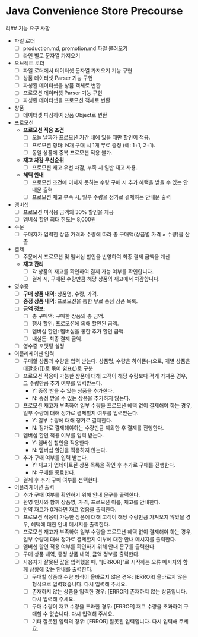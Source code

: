 # Java Convenience Store Precourse

리## 기능 요구 사항
- 파일 로더
  - [ ] production.md, promotion.md 파일 불러오기
  - [ ] 라인 별로 문자열 가져오기
- 오브젝트 로더
  - [ ] 파일 로더에서 데이터셋 문자열 가져오기 기능 구현
  - [ ] 상품 데이터셋 Parser 기능 구현
  - [ ] 파싱된 데이터셋을 상품 객체로 변환
  - [ ] 프로모션 데이터셋 Parser 기능 구현
  - [ ] 파싱된 데이터셋을 프로모션 객체로 변환 
- 상품
  - [ ] 데이터셋 파싱하여 상품 Object로 변환
- 프로모션
  - **프로모션 적용 조건**
    - [ ] 오늘 날짜가 프로모션 기간 내에 있을 때만 할인이 적용.
    - [ ] 프로모션 형태: N개 구매 시 1개 무료 증정 (예: 1+1, 2+1).
    - [ ] 동일 상품에 중복 프로모션 적용 불가.
  - **재고 차감 우선순위**
      - [ ] 프로모션 재고 우선 차감, 부족 시 일반 재고 사용.
  - **혜택 안내**
      - [ ] 프로모션 조건에 미치지 못하는 수량 구매 시 추가 혜택을 받을 수 있는 안내문 출력
      - [ ] 프로모션 재고 부족 시, 일부 수량을 정가로 결제하는 안내문 출력
- 멤버십
    - [ ] 프로모션 미적용 금액의 30% 할인을 제공
    - [ ] 멤버십 할인 최대 한도는 8,000원
- 주문
  - [ ] 구매자가 입력한 상품 가격과 수량에 따라 총 구매액(상품별 가격 × 수량)을 산출
- 결제
  - [ ] 주문에서 프로모션 및 멤버십 할인을 반영하여 최종 결제 금액을 계산
  - **재고 관리**
    - [ ] 각 상품의 재고를 확인하여 결제 가능 여부를 확인합니다.
    - [ ] 결제 시, 구매된 수량만큼 해당 상품의 재고에서 차감합니다.
- 영수증
    - [ ] **구매 상품 내역**: 상품명, 수량, 가격.
    - [ ] **증정 상품 내역**: 프로모션을 통한 무료 증정 상품 목록.
    - [ ] **금액 정보**:
        - [ ] 총 구매액: 구매한 상품의 총 금액.
        - [ ] 행사 할인: 프로모션에 의해 할인된 금액.
        - [ ] 멤버십 할인: 멤버십을 통한 추가 할인 금액.
        - [ ] 내실돈: 최종 결제 금액.
    - [ ] 영수증 포맷팅 설정
- 어플리케이션 입력
    - [ ] 구매할 상품과 수량을 입력 받는다. 상품명, 수량은 하이픈(-)으로, 개별 상품은 대괄호([])로 묶어 쉼표(,)로 구분
    - [ ] 프로모션 적용이 가능한 상품에 대해 고객이 해당 수량보다 적게 가져온 경우, 그 수량만큼 추가 여부를 입력받는다.
      - Y: 증정 받을 수 있는 상품을 추가한다.
      - N: 증정 받을 수 있는 상품을 추가하지 않는다.
    - [ ] 프로모션 재고가 부족하여 일부 수량을 프로모션 혜택 없이 결제해야 하는 경우, 일부 수량에 대해 정가로 결제할지 여부를 입력받는다.
      - Y: 일부 수량에 대해 정가로 결제한다.
      - N: 정가로 결제해야하는 수량만큼 제외한 후 결제를 진행한다.
    - [ ] 멤버십 할인 적용 여부를 입력 받는다.
      - Y: 멤버십 할인을 적용한다.
      - N: 멤버십 할인을 적용하지 않는다.
    - [ ] 추가 구매 여부를 입력 받는다.
      - Y: 재고가 업데이트된 상품 목록을 확인 후 추가로 구매를 진행한다.
      - N: 구매를 종료한다.
    - [ ] 결제 후 추가 구매 여부를 선택한다.
- 어플리케이션 출력
    - [ ] 추가 구매 여부를 확인하기 위해 안내 문구를 출력한다. 
    - [ ] 환영 인사와 함께 상품명, 가격, 프로모션 이름, 재고를 안내한다.
    - [ ] 만약 재고가 0개라면 재고 없음을 출력한다.
    - [ ] 프로모션 적용이 가능한 상품에 대해 고객이 해당 수량만큼 가져오지 않았을 경우, 혜택에 대한 안내 메시지를 출력한다.
    - [ ] 프로모션 재고가 부족하여 일부 수량을 프로모션 혜택 없이 결제해야 하는 경우, 일부 수량에 대해 정가로 결제할지 여부에 대한 안내 메시지를 출력한다.
    - [ ] 멤버십 할인 적용 여부를 확인하기 위해 안내 문구를 출력한다.
    - [ ] 구매 상품 내역, 증정 상품 내역, 금액 정보를 출력한다.
    - [ ] 사용자가 잘못된 값을 입력했을 때, "[ERROR]"로 시작하는 오류 메시지와 함께 상황에 맞는 안내를 출력한다.
      - [ ] 구매할 상품과 수량 형식이 올바르지 않은 경우: [ERROR] 올바르지 않은 형식으로 입력했습니다. 다시 입력해 주세요.
      - [ ] 존재하지 않는 상품을 입력한 경우: [ERROR] 존재하지 않는 상품입니다. 다시 입력해 주세요.
      - [ ] 구매 수량이 재고 수량을 초과한 경우: [ERROR] 재고 수량을 초과하여 구매할 수 없습니다. 다시 입력해 주세요.
      - [ ] 기타 잘못된 입력의 경우: [ERROR] 잘못된 입력입니다. 다시 입력해 주세요.